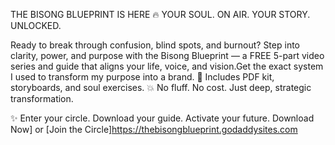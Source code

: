 THE BISONG BLUEPRINT IS HERE 🔥
YOUR SOUL. ON AIR. YOUR STORY. UNLOCKED.

Ready to break through confusion, blind spots, and burnout?
Step into clarity, power, and purpose with the Bisong Blueprint — a FREE 5-part video series and guide that aligns your life, voice, and vision.Get the exact system I used to transform my purpose into a brand.
📖 Includes PDF kit, storyboards, and soul exercises.
💥 No fluff. No cost. Just deep, strategic transformation.

✨ Enter your circle. Download your guide. Activate your future.
Download Now] or [Join the Circle]https://thebisongblueprint.godaddysites.com
